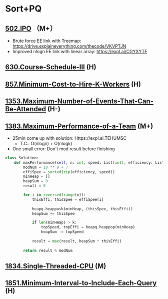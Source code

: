 # Sort+PQ

## [502.IPO](https://github.com/wisdompeak/LeetCode/blob/master/Priority_Queue/502.IPO/) （M+）  

* Brute force EE link with Treemap: https://drive.explaineverything.com/thecode/VKVPTJN
* Improved nlogn EE link with linear array: https://expl.ai/CGYXYTF

## [630.Course-Schedule-III](https://github.com/wisdompeak/LeetCode/tree/master/Priority_Queue/630.Course-Schedule-III) \(H\)  

## [857.Minimum-Cost-to-Hire-K-Workers](https://github.com/wisdompeak/LeetCode/tree/master/Priority_Queue/857.Minimum-Cost-to-Hire-K-Workers) \(H\)  

## [1353.Maximum-Number-of-Events-That-Can-Be-Attended](https://github.com/wisdompeak/LeetCode/tree/master/Priority_Queue/1353.Maximum-Number-of-Events-That-Can-Be-Attended) \(H-\)  

## [1383.Maximum-Performance-of-a-Team](https://github.com/wisdompeak/LeetCode/tree/master/Priority_Queue/1383.Maximum-Performance-of-a-Team) \(M+\)  

* 25min come up with solution: Https://expl.ai.TEHUMSC
  * T.C.: O(nlogn) + O(nlogk) 
* One small error: Don't mod result before finishing

```py
class Solution:
    def maxPerformance(self, n: int, speed: List[int], efficiency: List[int], k: int) -> int:
        modNum = 10 ** 9 + 7
        effiSpee = sorted(zip(efficiency, speed))
        minHeap = []
        heapSum = 0
        result = 0        

        for i in reversed(range(n)):
            thisEffi, thisSpee = effiSpee[i]
            
            heapq.heappush(minHeap, (thisSpee, thisEffi))
            heapSum += thisSpee

            if len(minHeap) > k:
                topSpeed, topEffi = heapq.heappop(minHeap)
                heapSum -= topSpeed
            
            result = max(result, heapSum * thisEffi)
            
        return result % modNum
```

## [1834.Single-Threaded-CPU](https://github.com/wisdompeak/LeetCode/tree/master/Priority_Queue/1834.Single-Threaded-CPU) \(M\)  

## [1851.Minimum-Interval-to-Include-Each-Query](https://github.com/wisdompeak/LeetCode/tree/master/Priority_Queue/1851.Minimum-Interval-to-Include-Each-Query) \(H\)

